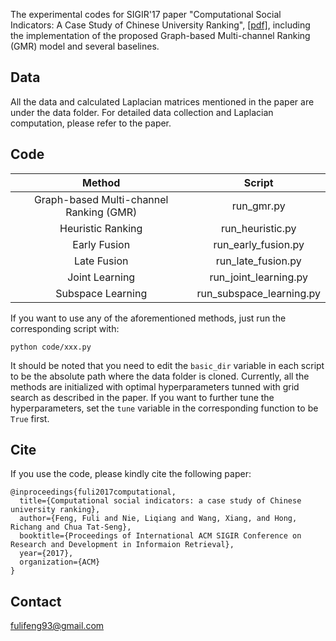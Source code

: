 The experimental codes for SIGIR'17 paper "Computational Social Indicators: A Case Study of Chinese University Ranking", [\[pdf\]](http://to_be_added), including the implementation of the proposed Graph-based Multi-channel Ranking (GMR) model and several baselines.

## Data

All the data and calculated Laplacian matrices mentioned in the paper are under the data folder. For detailed data collection and Laplacian computation, please refer to the paper.

## Code

| Method | Script |
| :-----------: | :-----------: |
| Graph-based Multi-channel Ranking (GMR) | run_gmr.py |
| Heuristic Ranking | run_heuristic.py |
| Early Fusion | run_early_fusion.py |
| Late Fusion | run_late_fusion.py |
| Joint Learning | run_joint_learning.py |
| Subspace Learning | run_subspace_learning.py |

If you want to use any of the aforementioned methods, just run the corresponding script with:
```
python code/xxx.py
```

It should be noted that you need to edit the `basic_dir` variable in each script to be the absolute path where the data folder is cloned. Currently, all the methods are initialized with optimal hyperparameters tunned with grid search as described in the paper. If you want to further tune the hyperparameters, set the `tune` variable in the corresponding function to be `True` first.  

## Cite

If you use the code, please kindly cite the following paper:
```
@inproceedings{fuli2017computational,
  title={Computational social indicators: a case study of Chinese university ranking},
  author={Feng, Fuli and Nie, Liqiang and Wang, Xiang, and Hong, Richang and Chua Tat-Seng},
  booktitle={Proceedings of International ACM SIGIR Conference on Research and Development in Informaion Retrieval},
  year={2017},
  organization={ACM}
}
```

## Contact

fulifeng93@gmail.com
